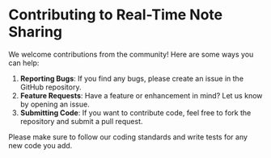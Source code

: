 # Contributing to Real-Time Note Sharing

We welcome contributions from the community! Here are some ways you can help:

1. **Reporting Bugs**: If you find any bugs, please create an issue in the GitHub repository.
2. **Feature Requests**: Have a feature or enhancement in mind? Let us know by opening an issue.
3. **Submitting Code**: If you want to contribute code, feel free to fork the repository and submit a pull request.

Please make sure to follow our coding standards and write tests for any new code you add.